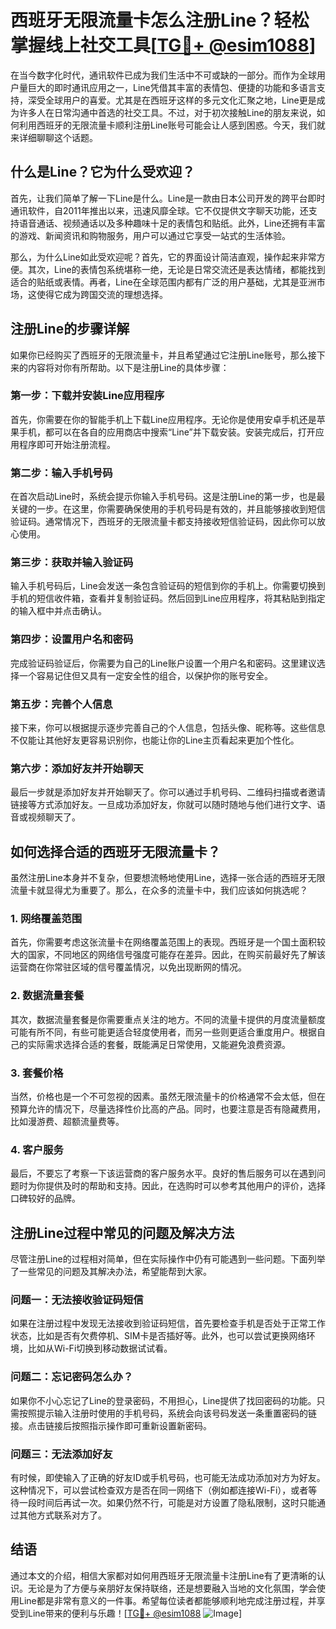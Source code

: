 # 西班牙无限流量卡怎么注册Line？轻松掌握线上社交工具[[TG💪+ @esim1088](https://t.me/s/esim1088)]

在当今数字化时代，通讯软件已成为我们生活中不可或缺的一部分。而作为全球用户量巨大的即时通讯应用之一，Line凭借其丰富的表情包、便捷的功能和多语言支持，深受全球用户的喜爱。尤其是在西班牙这样的多元文化汇聚之地，Line更是成为许多人在日常沟通中首选的社交工具。不过，对于初次接触Line的朋友来说，如何利用西班牙的无限流量卡顺利注册Line账号可能会让人感到困惑。今天，我们就来详细聊聊这个话题。

## 什么是Line？它为什么受欢迎？

首先，让我们简单了解一下Line是什么。Line是一款由日本公司开发的跨平台即时通讯软件，自2011年推出以来，迅速风靡全球。它不仅提供文字聊天功能，还支持语音通话、视频通话以及多种趣味十足的表情包和贴纸。此外，Line还拥有丰富的游戏、新闻资讯和购物服务，用户可以通过它享受一站式的生活体验。

那么，为什么Line如此受欢迎呢？首先，它的界面设计简洁直观，操作起来非常方便。其次，Line的表情包系统堪称一绝，无论是日常交流还是表达情绪，都能找到适合的贴纸或表情。再者，Line在全球范围内都有广泛的用户基础，尤其是亚洲市场，这使得它成为跨国交流的理想选择。

## 注册Line的步骤详解

如果你已经购买了西班牙的无限流量卡，并且希望通过它注册Line账号，那么接下来的内容将对你有所帮助。以下是注册Line的具体步骤：

### 第一步：下载并安装Line应用程序

首先，你需要在你的智能手机上下载Line应用程序。无论你是使用安卓手机还是苹果手机，都可以在各自的应用商店中搜索“Line”并下载安装。安装完成后，打开应用程序即可开始注册流程。

### 第二步：输入手机号码

在首次启动Line时，系统会提示你输入手机号码。这是注册Line的第一步，也是最关键的一步。在这里，你需要确保使用的手机号码是有效的，并且能够接收到短信验证码。通常情况下，西班牙的无限流量卡都支持接收短信验证码，因此你可以放心使用。

### 第三步：获取并输入验证码

输入手机号码后，Line会发送一条包含验证码的短信到你的手机上。你需要切换到手机的短信收件箱，查看并复制验证码。然后回到Line应用程序，将其粘贴到指定的输入框中并点击确认。

### 第四步：设置用户名和密码

完成验证码验证后，你需要为自己的Line账户设置一个用户名和密码。这里建议选择一个容易记住但又具有一定安全性的组合，以保护你的账号安全。

### 第五步：完善个人信息

接下来，你可以根据提示逐步完善自己的个人信息，包括头像、昵称等。这些信息不仅能让其他好友更容易识别你，也能让你的Line主页看起来更加个性化。

### 第六步：添加好友并开始聊天

最后一步就是添加好友并开始聊天了。你可以通过手机号码、二维码扫描或者邀请链接等方式添加好友。一旦成功添加好友，你就可以随时随地与他们进行文字、语音或视频聊天了。

## 如何选择合适的西班牙无限流量卡？

虽然注册Line本身并不复杂，但要想流畅地使用Line，选择一张合适的西班牙无限流量卡就显得尤为重要了。那么，在众多的流量卡中，我们应该如何挑选呢？

### 1. 网络覆盖范围

首先，你需要考虑这张流量卡在网络覆盖范围上的表现。西班牙是一个国土面积较大的国家，不同地区的网络信号强度可能存在差异。因此，在购买前最好先了解该运营商在你常驻区域的信号覆盖情况，以免出现断网的情况。

### 2. 数据流量套餐

其次，数据流量套餐是你需要重点关注的地方。不同的流量卡提供的月度流量额度可能有所不同，有些可能更适合轻度使用者，而另一些则更适合重度用户。根据自己的实际需求选择合适的套餐，既能满足日常使用，又能避免浪费资源。

### 3. 套餐价格

当然，价格也是一个不可忽视的因素。虽然无限流量卡的价格通常不会太低，但在预算允许的情况下，尽量选择性价比高的产品。同时，也要注意是否有隐藏费用，比如漫游费、超额流量费等。

### 4. 客户服务

最后，不要忘了考察一下该运营商的客户服务水平。良好的售后服务可以在遇到问题时为你提供及时的帮助和支持。因此，在选购时可以参考其他用户的评价，选择口碑较好的品牌。

## 注册Line过程中常见的问题及解决方法

尽管注册Line的过程相对简单，但在实际操作中仍有可能遇到一些问题。下面列举了一些常见的问题及其解决办法，希望能帮到大家。

### 问题一：无法接收验证码短信

如果在注册过程中发现无法接收到验证码短信，首先要检查手机是否处于正常工作状态，比如是否有欠费停机、SIM卡是否插好等。此外，也可以尝试更换网络环境，比如从Wi-Fi切换到移动数据试试看。

### 问题二：忘记密码怎么办？

如果你不小心忘记了Line的登录密码，不用担心，Line提供了找回密码的功能。只需按照提示输入注册时使用的手机号码，系统会向该号码发送一条重置密码的链接。点击链接后按照指示操作即可重新设置新密码。

### 问题三：无法添加好友

有时候，即使输入了正确的好友ID或手机号码，也可能无法成功添加对方为好友。这种情况下，可以尝试检查双方是否在同一网络下（例如都连接Wi-Fi），或者等待一段时间后再试一次。如果仍然不行，可能是对方设置了隐私限制，这时只能通过其他方式联系对方了。

## 结语

通过本文的介绍，相信大家都对如何用西班牙无限流量卡注册Line有了更清晰的认识。无论是为了方便与亲朋好友保持联络，还是想要融入当地的文化氛围，学会使用Line都是非常有意义的一件事。希望每位读者都能够顺利地完成注册过程，并享受到Line带来的便利与乐趣！[[TG💪+ @esim1088](https://t.me/s/esim1088) ![Image](https://i.postimg.cc/4NQfJmqS/Snipaste-2025-05-13-00-14-12.png)]